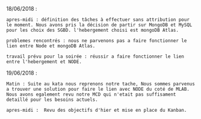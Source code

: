 18/06/2018 : 

    apres-midi : définition des tâches à effectuer sans attribution pour le moment. Nous avons pris la décision de partir sur MongoDB et MySQL pour les choix des SGBD. l'hebergement choisi est mongoDB Atlas. 

    problemes rencontrés : nous ne parvenons pas a faire fonctionner le lien entre Node et mongoDB Atlas.

    travail prévu pour la soirée : réussir a faire fonctionner le lien entre l'hebergement et NODE.


19/06/2018 : 

    Matin : Suite au kata nous reprenons notre tache, Nous sommes parvenus a trouver une solution pour faire le lien avec NODE du coté de MLAB. Nous avons egalement revu notre MCD qui n'etait pas suffisament detaillé pour les besoins actuels.

    apres-midi :  Revu des objectifs d'hier et mise en place du Kanban.